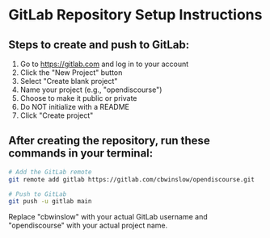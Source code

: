 # GitLab Repository Setup Instructions

## Steps to create and push to GitLab:

1. Go to https://gitlab.com and log in to your account
2. Click the "New Project" button
3. Select "Create blank project"
4. Name your project (e.g., "opendiscourse")
5. Choose to make it public or private
6. Do NOT initialize with a README
7. Click "Create project"

## After creating the repository, run these commands in your terminal:

```bash
# Add the GitLab remote
git remote add gitlab https://gitlab.com/cbwinslow/opendiscourse.git

# Push to GitLab
git push -u gitlab main
```

Replace "cbwinslow" with your actual GitLab username and "opendiscourse" with your actual project name.

